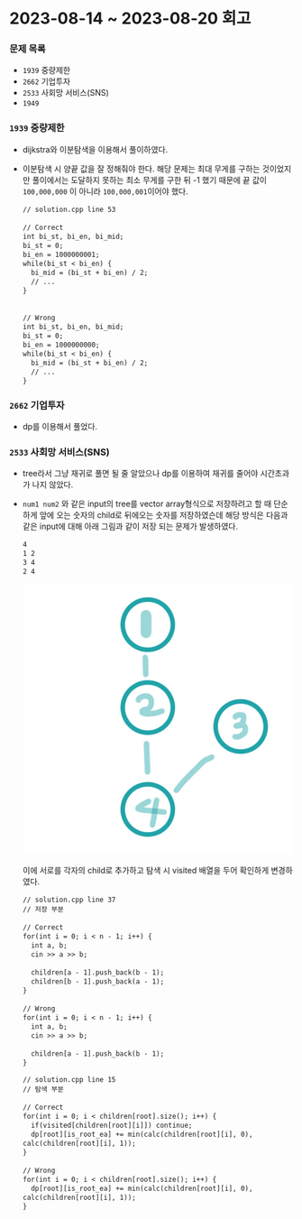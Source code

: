 # 2023-08-14 ~ 2023-08-20 회고

### 문제 목록

- `1939` 중량제한
- `2662` 기업투자
- `2533` 사회망 서비스(SNS)
- `1949`

### `1939` 중량제한

- dijkstra와 이분탐색을 이용해서 풀이하였다.
- 이분탐색 시 양끝 값을 잘 정해줘야 한다. 해당 문제는 최대 무게를 구하는 것이었지만 풀이에서는 도달하지 못하는 최소 무게를 구한 뒤 -1 했기 때문에 끝 값이 `100,000,000` 이 아니라 `100,000,001`이어야 했다.

  ```
  // solution.cpp line 53

  // Correct
  int bi_st, bi_en, bi_mid;
  bi_st = 0;
  bi_en = 1000000001;
  while(bi_st < bi_en) {
    bi_mid = (bi_st + bi_en) / 2;
    // ...
  }


  // Wrong
  int bi_st, bi_en, bi_mid;
  bi_st = 0;
  bi_en = 1000000000;
  while(bi_st < bi_en) {
    bi_mid = (bi_st + bi_en) / 2;
    // ...
  }
  ```

### `2662` 기업투자

- dp를 이용해서 풀었다.

### `2533` 사회망 서비스(SNS)

- tree라서 그냥 재귀로 풀면 될 줄 알았으나 dp를 이용하여 재귀를 줄어야 시간초과가 나지 않았다.
- `num1 num2` 와 같은 input의 tree를 vector array형식으로 저장하려고 할 때 단순하게 앞에 오는 숫자의 child로 뒤에오는 숫자를 저장하였슨데 해당 방식은 다음과 같은 input에 대해 아래 그림과 같이 저장 되는 문제가 발생하였다.

  ```
  4
  1 2
  3 4
  2 4
  ```

  ![잘못된 tree](./res/2533_01.jpg "잘못된 tree")

  이에 서로를 각자의 child로 추가하고 탐색 시 visited 배열을 두어 확인하게 변경하였다.

  ```
  // solution.cpp line 37
  // 저장 부분

  // Correct
  for(int i = 0; i < n - 1; i++) {
    int a, b;
    cin >> a >> b;

    children[a - 1].push_back(b - 1);
    children[b - 1].push_back(a - 1);
  }

  // Wrong
  for(int i = 0; i < n - 1; i++) {
    int a, b;
    cin >> a >> b;

    children[a - 1].push_back(b - 1);
  }
  ```

  ```
  // solution.cpp line 15
  // 탐색 부분

  // Correct
  for(int i = 0; i < children[root].size(); i++) {
    if(visited[children[root][i]]) continue;
    dp[root][is_root_ea] += min(calc(children[root][i], 0), calc(children[root][i], 1));
  }

  // Wrong
  for(int i = 0; i < children[root].size(); i++) {
    dp[root][is_root_ea] += min(calc(children[root][i], 0), calc(children[root][i], 1));
  }
  ```
